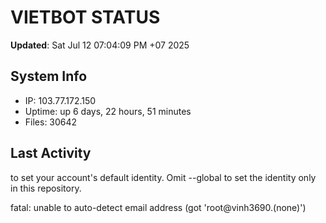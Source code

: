 # VIETBOT STATUS
**Updated**: Sat Jul 12 07:04:09 PM +07 2025

## System Info
- IP: 103.77.172.150
- Uptime: up 6 days, 22 hours, 51 minutes
- Files: 30642

## Last Activity

to set your account's default identity.
Omit --global to set the identity only in this repository.

fatal: unable to auto-detect email address (got 'root@vinh3690.(none)')
